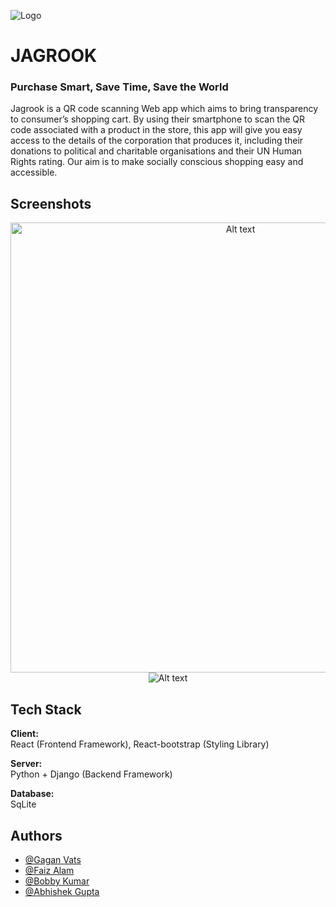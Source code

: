
![Logo](https://socialify.git.ci/gaganvats-05/Jagrook/image?description=1&descriptionEditable=Built%20with%20Django%20%2B%20React&font=Source%20Code%20Pro&forks=1&logo=https%3A%2F%2Fres.cloudinary.com%2Fdgg6izgtw%2Fimage%2Fupload%2Fv1649550211%2Fjagrook-logos_white_nxkmph.png&pattern=Plus&stargazers=1&theme=Dark)


# JAGROOK

### Purchase Smart, Save Time, Save the World 

Jagrook is a QR code scanning Web app which aims to bring transparency to consumer’s shopping cart.
By using their smartphone to scan the QR code associated with a product in the store, this app will give you easy access to the details of the corporation that produces it, including their donations to political and charitable organisations and their UN Human Rights rating.
Our aim is to make socially conscious shopping easy and accessible.

## Screenshots 
<center><img src="https://user-images.githubusercontent.com/21370009/162782837-96cee6e2-f222-4246-8575-385392831a7d.png" width="720px" alt="Alt text"></center>
<center><img src="https://user-images.githubusercontent.com/21370009/162783568-fca3bdde-2073-4b3c-8186-40674512f72d.png" wdith="720px" alt="Alt text"></center>



## Tech Stack

**Client:** \
React (Frontend Framework),
React-bootstrap (Styling Library)

**Server:** \
Python + Django (Backend Framework)

**Database:**  
SqLite 


## Authors

- [@Gagan Vats](https://www.github.com/gaganvats-05)
- [@Faiz Alam](https://www.github.com/faizalam)
- [@Bobby Kumar](https://www.github.com/kashyap1905)
- [@Abhishek Gupta](https://www.github.com/Im-Abhi)


